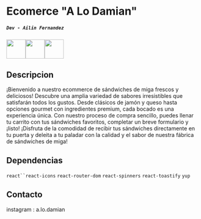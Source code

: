 # Ecomerce "A Lo Damian"

##### `Dev - Ailin Fernandez ` 

<div style="display: flex"> 
   <img src="https://cdn.freebiesupply.com/logos/large/2x/react-1-logo-png-transparent.png" width="50" />
    <img src="https://static-00.iconduck.com/assets.00/visual-studio-code-icon-2048x2026-9ua8vqiy.png" width="50" />
     <img src="https://firebase.google.com/static/images/brand-guidelines/logo-logomark.png" width="50" />
</div>

## Descripcion
¡Bienvenido a nuestro ecommerce de sándwiches de miga frescos y deliciosos! Descubre una amplia variedad de sabores irresistibles que satisfarán todos los gustos. Desde clásicos de jamón y queso hasta opciones gourmet con ingredientes premium, cada bocado es una experiencia única. Con nuestro proceso de compra sencillo, puedes llenar tu carrito con tus sándwiches favoritos, completar un breve formulario y ¡listo! ¡Disfruta de la comodidad de recibir tus sándwiches directamente en tu puerta y deleita a tu paladar con la calidad y el sabor de nuestra fábrica de sándwiches de miga!

## Dependencias 

 `react``react-icons` `react-router-dom` `react-spinners` `react-toastify` `yup`

 ## Contacto

 instagram : a.lo.damian

